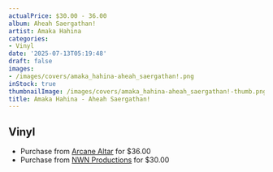 ```yaml
---
actualPrice: $30.00 - 36.00
album: Aheah Saergathan!
artist: Amaka Hahina
categories:
- Vinyl
date: '2025-07-13T05:19:48'
draft: false
images:
- /images/covers/amaka_hahina-aheah_saergathan!.png
inStock: true
thumbnailImage: /images/covers/amaka_hahina-aheah_saergathan!-thumb.png
title: Amaka Hahina - Aheah Saergathan!
---
```


## Vinyl
* Purchase from [Arcane Altar](https://arcanealtar.bigcartel.com/product/amaka-hahina-aheah-saergathan-12-lp) for $36.00
* Purchase from [NWN Productions](http://shop.nwnprod.com/index.php?route=product/product&path=75&product_id=62572&sort=pd.name&order=ASC) for $30.00
